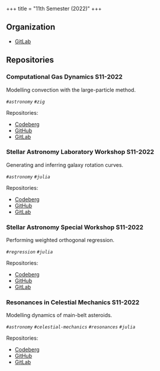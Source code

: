 +++
title = "11th Semester (2022)"
+++

## Organization

- [GitLab](https://gitlab.com/paveloom-g/university/s11-2022)

## Repositories

### Computational Gas Dynamics S11-2022

Modelling convection with the large-particle method.

*`#astronomy` `#zig`*

Repositories:

- [Codeberg](https://codeberg.org/paveloom-university/Computational-Gas-Dynamics-S11-2022)
- [GitHub](https://github.com/paveloom-university/Computational-Gas-Dynamics-S11-2022)
- [GitLab](https://gitlab.com/paveloom-g/university/s11-2022/computational-gas-dynamics)

### Stellar Astronomy Laboratory Workshop S11-2022

Generating and inferring galaxy rotation curves.

*`#astronomy` `#julia`*

Repositories:

- [Codeberg](https://codeberg.org/paveloom-university/Stellar-Astronomy-Laboratory-Workshop-S11-2022)
- [GitHub](https://github.com/paveloom-university/Stellar-Astronomy-Laboratory-Workshop-S11-2022)
- [GitLab](https://gitlab.com/paveloom-g/university/s11-2022/stellar-astronomy-laboratory-workshop)

### Stellar Astronomy Special Workshop S11-2022

Performing weighted orthogonal regression.

*`#regression` `#julia`*

Repositories:

- [Codeberg](https://codeberg.org/paveloom-university/Stellar-Astronomy-Special-Workshop-S11-2022)
- [GitHub](https://github.com/paveloom-university/Stellar-Astronomy-Special-Workshop-S11-2022)
- [GitLab](https://gitlab.com/paveloom-g/university/s11-2022/stellar-astronomy-special-workshop)

### Resonances in Celestial Mechanics S11-2022

Modelling dynamics of main-belt asteroids.

*`#astronomy` `#celestial-mechanics` `#resonances` `#julia`*

Repositories:

- [Codeberg](https://codeberg.org/paveloom-university/Resonances-in-Celestial-Mechanics-S11-2022)
- [GitHub](https://github.com/paveloom-university/Resonances-in-Celestial-Mechanics-S11-2022)
- [GitLab](https://gitlab.com/paveloom-g/university/s11-2022/resonances-in-celestial-mechanics)
